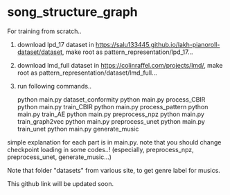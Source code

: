 # song_structure_graph


For training from scratch..

1. download lpd_17 dataset in https://salu133445.github.io/lakh-pianoroll-dataset/dataset, make root as pattern_representation/lpd_17...

2. download lmd_full dataset in https://colinraffel.com/projects/lmd/, make root as pattern_representation/dataset/lmd_full...

3. run following commands..


    python main.py dataset_conformity
    python main.py process_CBIR
    python main.py train_CBIR
    python main.py process_pattern
    python main.py train_AE
    python main.py preprocess_npz
    python main.py train_graph2vec
    python main.py preprocess_unet
    python main.py train_unet
    python main.py generate_music

simple explanation for each part is in main.py. note that you should change checkpoint loading in some codes..!
(especially, preprocess_npz, preprocess_unet, generate_music...)

Note that folder "datasets" from various site, to get genre label for musics.

This github link will be updated soon.
